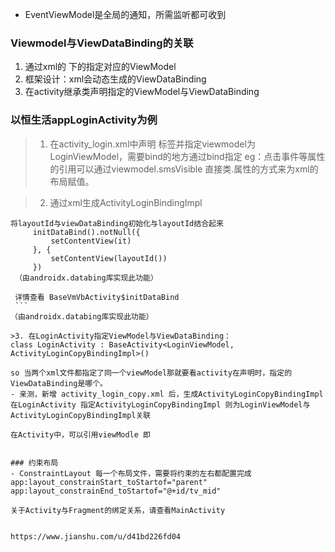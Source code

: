 - EventViewModel是全局的通知，所需监听都可收到

### Viewmodel与ViewDataBinding的关联
1. 通过xml的 <data> <variable> 下的指定对应的ViewModel
2. 框架设计：xml会动态生成的ViewDataBinding
3. 在activity继承类声明指定的ViewModel与ViewDataBinding

### 以恒生活appLoginActivity为例
>1. 在activity_login.xml中声明<data> <variable>标签并指定viewmodel为LoginViewModel，需要bind的地方通过bind指定 
eg：点击事件等属性的引用可以通过viewmodel.smsVisible 直接类.属性的方式来为xml的布局赋值。

> 2. 通过xml生成ActivityLoginBindingImpl
   ```
   将layoutId与viewDataBinding初始化与layoutId结合起来
        initDataBind().notNull({
            setContentView(it)
        }, {
            setContentView(layoutId())
        })
    （由androidx.databing库实现此功能）

    详情查看 BaseVmVbActivity$initDataBind
    ```
（由androidx.databing库实现此功能）

>3. 在LoginActivity指定ViewModel与ViewDataBinding：
class LoginActivity : BaseActivity<LoginViewModel, ActivityLoginCopyBindingImpl>()

so 当两个xml文件都指定了同一个viewModel那就要看activity在声明时，指定的ViewDataBinding是哪个。
- 亲测，新增 activity_login_copy.xml 后，生成ActivityLoginCopyBindingImpl 在LoginActivity 指定ActivityLoginCopyBindingImpl 则为LoginViewModel与ActivityLoginCopyBindingImpl关联

在Activity中，可以引用viewModle 即


### 约束布局
- ConstraintLayout 每一个布局文件，需要将约束的左右都配置完成
app:layout_constrainStart_toStartof="parent"
app:layout_constrainEnd_toStartof="@+id/tv_mid"

关于Activity与Fragment的绑定关系，请查看MainActivity 


https://www.jianshu.com/u/d41bd226fd04

